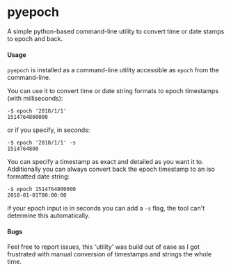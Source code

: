 # pyepoch
A simple python-based command-line utility to convert time or date stamps to epoch and back.

#### Usage
`pyepoch` is installed as a command-line utility accessible as `epoch` from the command-line.

You can use it to convert time or date string formats to epoch timestamps (with milliseconds):

```
-$ epoch '2018/1/1'
1514764800000

```

or if you specify, in seconds:
```text
-$ epoch '2018/1/1' -s
1514764800
```

You can specify a timestamp as exact and detailed as you want it to. Additionally you can always convert back the epoch timestamp to an iso formatted date string:

```
-$ epoch 1514764800000
2018-01-01T00:00:00
```

if your epoch input is in seconds you can add a `-s` flag, the tool can't determine this automatically.

#### Bugs
Feel free to report issues, this 'utility' was build out of ease as I got frustrated with manual conversion of timestamps and strings the whole time.